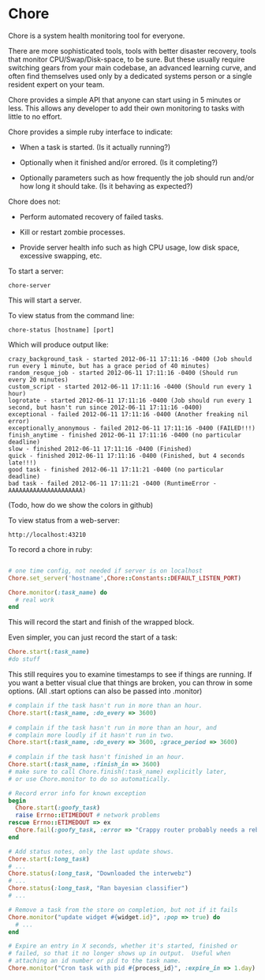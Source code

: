 Chore
=====

Chore is a system health monitoring tool for everyone.

There are more sophisticated tools, tools with better disaster
recovery, tools that monitor CPU/Swap/Disk-space, to be sure.  But
these usually require switching gears from your main codebase, an
advanced learning curve, and often find themselves used only by a
dedicated systems person or a single resident expert on your team.

Chore provides a simple API that anyone can start using in 5 minutes
or less.  This allows any developer to add their own monitoring to
tasks with little to no effort.

Chore provides a simple ruby interface to indicate:

*   When a task is started.  (Is it actually running?)

*   Optionally when it finished and/or errored.  (Is it completing?)

*   Optionally parameters such as how frequently the job should run
    and/or how long it should take.  (Is it behaving as expected?)

Chore does not:

*   Perform automated recovery of failed tasks.

*   Kill or restart zombie processes.

*   Provide server health info such as high CPU usage, low disk space,
    excessive swapping, etc.

To start a server:

    chore-server

This will start a server.

To view status from the command line:

    chore-status [hostname] [port]

Which will produce output like:

    crazy_background_task - started 2012-06-11 17:11:16 -0400 (Job should run every 1 minute, but has a grace period of 40 minutes)
    random_resque_job - started 2012-06-11 17:11:16 -0400 (Should run every 20 minutes)
    custom_script - started 2012-06-11 17:11:16 -0400 (Should run every 1 hour)
    logrotate - started 2012-06-11 17:11:16 -0400 (Job should run every 1 second, but hasn't run since 2012-06-11 17:11:16 -0400)
    exceptional - failed 2012-06-11 17:11:16 -0400 (Another freaking nil error)
    exceptionally_anonymous - failed 2012-06-11 17:11:16 -0400 (FAILED!!!)
    finish_anytime - finished 2012-06-11 17:11:16 -0400 (no particular deadline)
    slow - finished 2012-06-11 17:11:16 -0400 (Finished)
    quick - finished 2012-06-11 17:11:16 -0400 (Finished, but 4 seconds late!!!)
    good task - finished 2012-06-11 17:11:21 -0400 (no particular deadline)
    bad task - failed 2012-06-11 17:11:21 -0400 (RuntimeError - AAAAAAAAAAAAAAAAAAAAA)

(Todo, how do we show the colors in github)

To view status from a web-server:

    http://localhost:43210

To record a chore in ruby:

```ruby

# one time config, not needed if server is on localhost
Chore.set_server('hostname',Chore::Constants::DEFAULT_LISTEN_PORT)

Chore.monitor(:task_name) do
  # real work
end
```

This will record the start and finish of the wrapped block.

Even simpler, you can just record the start of a task:

```ruby
Chore.start(:task_name)
#do stuff
```

This still requires you to examine timestamps to see if things are
running.  If you want a better visual clue that things are broken, you
can throw in some options.  (All .start options can also be passed
into .monitor)

```ruby
# complain if the task hasn't run in more than an hour.
Chore.start(:task_name, :do_every => 3600)
    
# complain if the task hasn't run in more than an hour, and
# complain more loudly if it hasn't run in two.
Chore.start(:task_name, :do_every => 3600, :grace_period => 3600)
    
# complain if the task hasn't finished in an hour.
Chore.start(:task_name, :finish_in => 3600)
# make sure to call Chore.finish(:task_name) explicitly later, 
# or use Chore.monitor to do so automatically.    

# Record error info for known exception
begin
  Chore.start(:goofy_task)
  raise Errno::ETIMEDOUT # network problems
rescue Errno::ETIMEDOUT => ex
  Chore.fail(:goofy_task, :error => "Crappy router probably needs a reboot."
end

# Add status notes, only the last update shows.
Chore.start(:long_task)
# ...
Chore.status(:long_task, "Downloaded the interwebz")
# ...
Chore.status(:long_task, "Ran bayesian classifier")
# ...

# Remove a task from the store on completion, but not if it fails
Chore.monitor("update widget #{widget.id}", :pop => true) do
  # ...
end

# Expire an entry in X seconds, whether it's started, finished or
# failed, so that it no longer shows up in output.  Useful when
# attaching an id number or pid to the task name.
Chore.monitor("Cron task with pid #{process_id}", :expire_in => 1.day) {}

```
